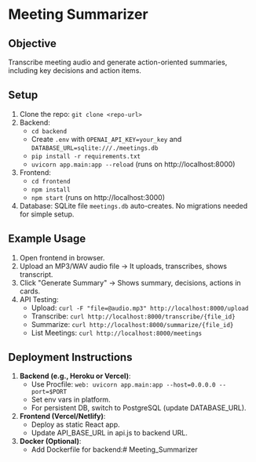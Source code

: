 # Meeting Summarizer

## Objective
Transcribe meeting audio and generate action-oriented summaries, including key decisions and action items.

## Setup
1. Clone the repo: `git clone <repo-url>`
2. Backend:
   - `cd backend`
   - Create `.env` with `OPENAI_API_KEY=your_key` and `DATABASE_URL=sqlite:///./meetings.db`
   - `pip install -r requirements.txt`
   - `uvicorn app.main:app --reload` (runs on http://localhost:8000)
3. Frontend:
   - `cd frontend`
   - `npm install`
   - `npm start` (runs on http://localhost:3000)
4. Database: SQLite file `meetings.db` auto-creates. No migrations needed for simple setup.

## Example Usage
1. Open frontend in browser.
2. Upload an MP3/WAV audio file → It uploads, transcribes, shows transcript.
3. Click "Generate Summary" → Shows summary, decisions, actions in cards.
4. API Testing:
   - Upload: `curl -F "file=@audio.mp3" http://localhost:8000/upload`
   - Transcribe: `curl http://localhost:8000/transcribe/{file_id}`
   - Summarize: `curl http://localhost:8000/summarize/{file_id}`
   - List Meetings: `curl http://localhost:8000/meetings`

## Deployment Instructions
1. **Backend (e.g., Heroku or Vercel)**:
   - Use Procfile: `web: uvicorn app.main:app --host=0.0.0.0 --port=$PORT`
   - Set env vars in platform.
   - For persistent DB, switch to PostgreSQL (update DATABASE_URL).
2. **Frontend (Vercel/Netlify)**:
   - Deploy as static React app.
   - Update API_BASE_URL in api.js to backend URL.
3. **Docker (Optional)**:
   - Add Dockerfile for backend:#   M e e t i n g _ S u m m a r i z e r  
 